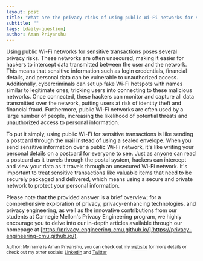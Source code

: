 ```yaml
---
layout: post
title: "What are the privacy risks of using public Wi-Fi networks for sensitive transactions?"
subtitle: ""
tags: [daily-question]
author: Aman Priyanshu
---
```


Using public Wi-Fi networks for sensitive transactions poses several privacy risks. These networks are often unsecured, making it easier for hackers to intercept data transmitted between the user and the network. This means that sensitive information such as login credentials, financial details, and personal data can be vulnerable to unauthorized access. Additionally, cybercriminals can set up fake Wi-Fi hotspots with names similar to legitimate ones, tricking users into connecting to these malicious networks. Once connected, these hackers can monitor and capture all data transmitted over the network, putting users at risk of identity theft and financial fraud. Furthermore, public Wi-Fi networks are often used by a large number of people, increasing the likelihood of potential threats and unauthorized access to personal information.

To put it simply, using public Wi-Fi for sensitive transactions is like sending a postcard through the mail instead of using a sealed envelope. When you send sensitive information over a public Wi-Fi network, it's like writing your personal details on a postcard for everyone to see. Just as anyone can read a postcard as it travels through the postal system, hackers can intercept and view your data as it travels through an unsecured Wi-Fi network. It's important to treat sensitive transactions like valuable items that need to be securely packaged and delivered, which means using a secure and private network to protect your personal information.

Please note that the provided answer is a brief overview; for a comprehensive exploration of privacy, privacy-enhancing technologies, and privacy engineering, as well as the innovative contributions from our students at Carnegie Mellon's Privacy Engineering program, we highly encourage you to delve into our in-depth articles available through our homepage at [https://privacy-engineering-cmu.github.io/](https://privacy-engineering-cmu.github.io/).

<small>Author: My name is Aman Priyanshu, you can check out my [website](https://amanpriyanshu.github.io/) for more details or check out my other socials: [LinkedIn](https://www.linkedin.com/in/aman-priyanshu/) and [Twitter](https://twitter.com/AmanPriyanshu6)</small>
